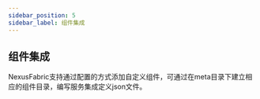 ```yaml
---
sidebar_position: 5
sidebar_label: 组件集成
---
```


## 组件集成

NexusFabric支持通过配置的方式添加自定义组件，可通过在meta目录下建立相应的组件目录，编写服务集成定义json文件。


